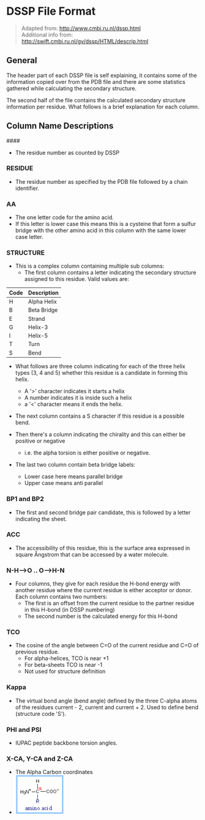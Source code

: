 # DSSP File Format
> Adapted from: http://www.cmbi.ru.nl/dssp.html<br>
> Additional info from: http://swift.cmbi.ru.nl/gv/dssp/HTML/descrip.html

## General
The header part of each DSSP file is self explaining, it contains some of the information copied over from the PDB file and there are some statistics gathered while calculating the secondary structure.

The second half of the file contains the calculated secondary structure information per residue. What follows is a brief explanation for each column.

## Column Name Descriptions
###\#	
* The residue number as counted by DSSP

### RESIDUE	
* The residue number as specified by the PDB file followed by a chain identifier.

### AA	
* The one letter code for the amino acid. 
* If this letter is lower case this means this is a cysteine that form a sulfur bridge with the other amino acid in this column with the same lower case letter.

### STRUCTURE	
* This is a complex column containing multiple sub columns:
  * The first column contains a letter indicating the secondary structure assigned to this residue. Valid values are:
> 
| Code | Description |
|------|-------------|
| H    | Alpha Helix |
| B    | Beta Bridge |
| E    | Strand      |
| G    | Helix-3     |
| I    | Helix-5     |
| T    | Turn        |
| S    | Bend        |

  * What follows are three column indicating for each of the three helix types (3, 4 and 5) whether this residue is a candidate in forming this helix. 
    * A '>' character indicates it starts a helix 
    * A number indicates it is inside such a helix
    * a '<' character means it ends the helix.

  * The next column contains a S character if this residue is a possible bend.

  * Then there's a column indicating the chirality and this can either be positive or negative
    * i.e. the alpha torsion is either positive or negative.

  * The last two column contain beta bridge labels: 
    * Lower case here means parallel bridge
    * Upper case means anti parallel

### BP1 and BP2	
* The first and second bridge pair candidate, this is followed by a letter indicating the sheet.

### ACC	
* The accessibility of this residue, this is the surface area expressed in square Ångstrom that can be accessed by a water molecule.

### N-H-->O .. O-->H-N	
* Four columns, they give for each residue the H-bond energy with another residue where the current residue is either acceptor or donor. Each column contains two numbers:
  * The first is an offset from the current residue to the partner residue in this H-bond (in DSSP numbering)
  * The second number is the calculated energy for this H-bond

### TCO	
* The cosine of the angle between C=O of the current residue and C=O of previous residue. 
  * For alpha-helices, TCO is near +1
  * For beta-sheets TCO is near -1 
  * Not used for structure definition

### Kappa	
* The virtual bond angle (bend angle) defined by the three C-alpha atoms of the residues current - 2, current and current + 2. Used to define bend (structure code 'S').

### PHI and PSI	
* IUPAC peptide backbone torsion angles.

### X-CA, Y-CA and Z-CA	
* The Alpha Carbon coordinates
* ![alpha carbon](imgs/alpha-carbon.gif)
